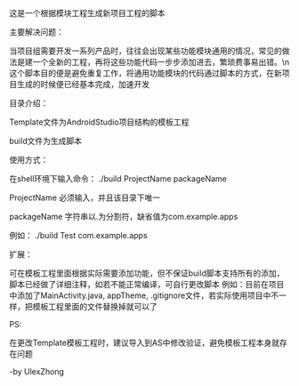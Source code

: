 
这是一个根据模块工程生成新项目工程的脚本

主要解决问题：

当项目组需要开发一系列产品时，往往会出现某些功能模块通用的情况，常见的做法是建一个全新的工程，再将这些功能代码一步步添加进去，繁琐费事易出错。\n这个脚本目的便是避免重复工作，将通用功能模块的代码通过脚本的方式，在新项目生成的时候便已经基本完成，加速开发

目录介绍：

Template文件为AndroidStudio项目结构的模板工程

build文件为生成脚本

使用方式：

在shell环境下输入命令： ./build ProjectName packageName

ProjectName 必须输入，并且该目录下唯一

packageName 字符串以.为分割符，缺省值为com.example.apps

例如：  ./build Test com.example.apps 

扩展：

可在模板工程里面根据实际需要添加功能，但不保证build脚本支持所有的添加，脚本已经做了详细注释，如若不能正常编译，可自行更改脚本
例如：目前在项目中添加了MainActivity.java, appTheme, .gitignore文件，若实际使用项目中不一样，把模板工程里面的文件替换掉就可以了

PS:

在更改Template模板工程时，建议导入到AS中修改验证，避免模板工程本身就存在问题

-by UlexZhong

